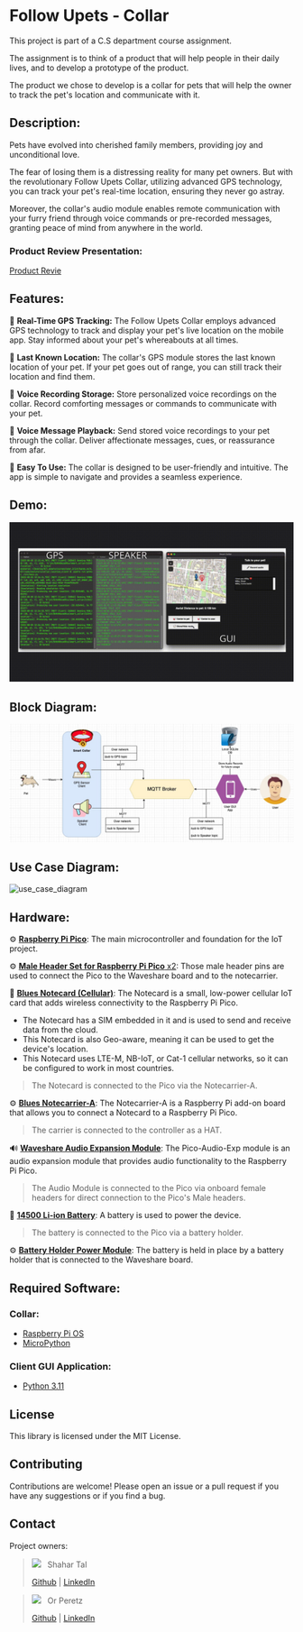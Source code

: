# Follow Upets - Collar

This project is part of a C.S department course assignment.

The assignment is to think of a product that will help people in their daily lives, and to develop a prototype of the product.

The product we chose to develop is a collar for pets that will help the owner to track the pet's location and communicate with it.

## Description:
Pets have evolved into cherished family members, providing joy and unconditional love.

The fear of losing them is a distressing reality for many pet owners. But with the revolutionary Follow Upets Collar, utilizing advanced GPS technology, you can track your pet's real-time location, ensuring they never go astray.

Moreover, the collar's audio module enables remote communication with your furry friend through voice commands or pre-recorded messages, granting peace of mind from anywhere in the world.

### Product Review Presentation:
[Product Revie](./assets/presentation.pptx)

## Features:

💎 **Real-Time GPS Tracking:** The Follow Upets Collar employs advanced GPS technology to track and display your pet's live location on the mobile app. Stay informed about your pet's whereabouts at all times.

💎 **Last Known Location:** The collar's GPS module stores the last known location of your pet. If your pet goes out of range, you can still track their location and find them.

💎 **Voice Recording Storage:** Store personalized voice recordings on the collar. Record comforting messages or commands to communicate with your pet.

💎 **Voice Message Playback:** Send stored voice recordings to your pet through the collar. Deliver affectionate messages, cues, or reassurance from afar.

💎 **Easy To Use:** The collar is designed to be user-friendly and intuitive. The app is simple to navigate and provides a seamless experience.


## Demo:
<img src="./assets/demo.gif" alt="demo"/>


## Block Diagram:
<img src="./assets/block-diagram.jpg" alt="block_diagram"/>

## Use Case Diagram:
<img src="./assets/use-case-diagram.jpg" alt="use_case_diagram"/>

## Hardware:
⚙️ [**Raspberry Pi Pico**](https://thepihut.com/products/raspberry-pi-pico): The main microcontroller and foundation for the IoT project.

⚙️ [**Male Header Set for Raspberry Pi Pico** x2](https://thepihut.com/products/male-headers-for-raspberry-pi-pico): Those male header pins are used to connect the Pico to the Waveshare board and to the notecarrier.

📡 [**Blues Notecard (Cellular)**](https://blues.io/products/notecard/): The Notecard is a small, low-power cellular IoT card that adds wireless connectivity to the Raspberry Pi Pico.
  - The Notecard has a SIM embedded in it and is used to send and receive data from the cloud.
  - This Notecard is also Geo-aware, meaning it can be used to get the device's location.
  - This Notecard uses LTE-M, NB-IoT, or Cat-1 cellular networks, so it can be configured to work in most countries.
> The Notecard is connected to the Pico via the Notecarrier-A.

⚙️ [**Blues Notecarrier-A**](https://blues.io/products/notecarrier/notecarrier-a/): The Notecarrier-A is a Raspberry Pi add-on board that allows you to connect a Notecard to a Raspberry Pi Pico.
> The carrier is connected to the controller as a HAT.

🔊 [**Waveshare Audio Expansion Module**](https://www.waveshare.com/pico-audio.htm): The Pico-Audio-Exp module is an audio expansion module that provides audio functionality to the Raspberry Pi Pico.
> The Audio Module is connected to the Pico via onboard female headers for direct connection to the Pico's Male headers.

🔋 [**14500 Li-ion Battery**](https://www.amazon.com/14500-battery/s?k=14500+battery): A battery is used to power the device.
> The battery is connected to the Pico via a battery holder.

⚙️ [**Battery Holder Power Module**](https://www.kubii.com/en/modulos-reles/3295-power-module-battery-holder-for-raspberry-pi-pico-3272496306134.html): The battery is held in place by a battery holder that is connected to the Waveshare board.


## Required Software:
### Collar:
- [Raspberry Pi OS](https://www.raspberrypi.org/software/operating-systems/)
- [MicroPython](https://micropython.org/download/rp2-pico/)

### Client GUI Application:
- [Python 3.11](https://www.python.org/downloads/)


## License

This library is licensed under the MIT License.

## Contributing

Contributions are welcome! Please open an issue or a pull request if you have any suggestions or if you find a bug.

## Contact

Project owners:
> <a href="https://github.com/chapost1"><kbd><img src="https://avatars.githubusercontent.com/u/39523779?s=25"/></kbd></a> &nbsp; Shahar Tal
>
> [Github](https://github.com/chapost1) | [LinkedIn](https://www.linkedin.com/in/shahar-tal-4aa887166/) 

> <a href="https://github.com/OrPerDev"><kbd><img src="https://avatars.githubusercontent.com/u/91319947?s=25"/></kbd></a> &nbsp; Or Peretz
>
> [Github](https://github.com/OrPerDev) | [LinkedIn](https://www.linkedin.com/in/or-peretz/) 
